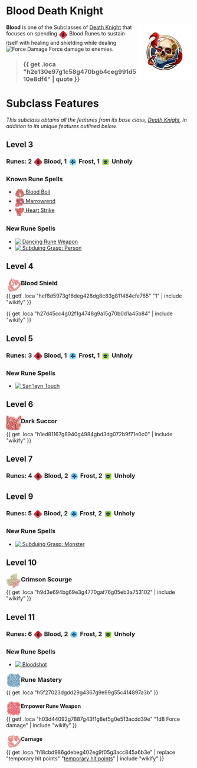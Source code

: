 # Blood Death Knight

<img align="right" alt="Blood Death Knight Class Icon" height="150" src="images/ClassIcons/BloodDK.png" />

**Blood** is one of the Subclasses of <a href="Death Knight">Death Knight</a> that focuses on spending <img src="images/ActionResources_c/Icons/Resources/BloodRune.png" height="25" align="top" alt="BloodRune" /> Blood Runes to sustain itself with healing and shielding while dealing <img src="https://bg3.wiki/w/images/d/d1/Force_Damage_Icon.png" height="25" align="top" alt="Force Damage" /> Force damage to enemies.
<h3>

> {{ get .loca "h2e130e97g1c58g470bgb4ceg991d510e8df4" | quote }}

</h3>

# Subclass Features

*This subclass obtains all the features from its base class, <a href="Death Knight">Death Knight</a>, in addition to its unique features outlined below.*

## Level 3

<h3>
Runes: 
2 <img src="images/ActionResources_c/Icons/Resources/BloodRune.png" height="25" align="top" alt="BloodRune" /> Blood, 
1 <img src="images/ActionResources_c/Icons/Resources/FrostRune.png" height="25" align="top" alt="FrostRune" /> Frost, 
1 <img src="images/ActionResources_c/Icons/Resources/UnholyRune.png" height="25" align="top" alt="UnholyRune" /> Unholy
</h3>

### Known Rune Spells

<ul>
  <li>
    <a href="Death Knight Spells#blood-boil"> <img src="images/ControllerIcons/skills_png/Action_DeathKnight_BloodBoil.png" height="25" align="top" alt="Action_DeathKnight_BloodBoil.png" /> Blood Boil</a>
  </li>
  <li>
    <a href="Death Knight Spells#marrowrend"> <img src="images/ControllerIcons/skills_png/Action_DeathKnight_Marrowrend.png" height="25" align="top" alt="Action_DeathKnight_Marrowrend.png" /> Marrowrend</a>
  </li>
  <li>
    <a href="Death Knight Spells#heart-strike"> <img src="images/ControllerIcons/skills_png/Action_DeathKnight_HeartStrike.png" height="25" align="top" alt="Action_DeathKnight_HeartStrike.png" /> Heart Strike</a>
  </li>
</ul>

### New Rune Spells

<ul>
  <li>
    <a href="Death Knight Spells#dancing-rune-weapon"> <img src="https://bg3.wiki/w/images/7/73/Spiritual_Weapon_Halberd_Icon.webp" height="25" align="top" /> Dancing Rune Weapon</a>
  </li>
  <li>
    <a href="Death Knight Spells#subduing-grasp Person"> <img src="https://bg3.wiki/w/images/7/75/Hold_Person_Icon.webp" height="25" align="top" /> Subduing Grasp: Person</a>
  </li>
</ul>

## Level 4

<img src="images/ControllerIcons/skills_png/PassiveFeature_DeathKnight_BloodShield.png" height="40" align="left" alt="PassiveFeature_DeathKnight_BloodShield.png" />

### Blood Shield

{{ getf .loca "hef8d5973g16deg428dg8c83g811464cfe765" "1" | include "wikify" }}

{{ get .loca "h27d45cc4g02f1g4748g9a15g70b0d1a45b84" | include "wikify" }}

## Level 5

<h3>
Runes: 
3 <img src="images/ActionResources_c/Icons/Resources/BloodRune.png" height="25" align="top" alt="BloodRune" /> Blood, 
1 <img src="images/ActionResources_c/Icons/Resources/FrostRune.png" height="25" align="top" alt="FrostRune" /> Frost, 
1 <img src="images/ActionResources_c/Icons/Resources/UnholyRune.png" height="25" align="top" alt="UnholyRune" /> Unholy
</h3>

### New Rune Spells

<ul>
  <li>
    <a href="Death Knight Spells#san'layn-touch"> <img src="https://bg3.wiki/w/images/8/85/Vampiric_Touch_Icon.webp" height="25" align="top" /> San'layn Touch</a>
  </li>
</ul>

## Level 6

<img src="images/ControllerIcons/skills_png/Action_DeathKnight_DeathStrike.png" height="40" align="left" alt="Action_DeathKnight_DeathStrike.png" />

### Dark Succor

{{ get .loca "h1ed81167g8940g4984gbd3dg072b9f71e0c0" | include "wikify" }}

## Level 7

<h3>
Runes: 
4 <img src="images/ActionResources_c/Icons/Resources/BloodRune.png" height="25" align="top" alt="BloodRune" /> Blood, 
2 <img src="images/ActionResources_c/Icons/Resources/FrostRune.png" height="25" align="top" alt="FrostRune" /> Frost, 
2 <img src="images/ActionResources_c/Icons/Resources/UnholyRune.png" height="25" align="top" alt="UnholyRune" /> Unholy
</h3>

## Level 9

<h3>
Runes: 
5 <img src="images/ActionResources_c/Icons/Resources/BloodRune.png" height="25" align="top" alt="BloodRune" /> Blood, 
2 <img src="images/ActionResources_c/Icons/Resources/FrostRune.png" height="25" align="top" alt="FrostRune" /> Frost, 
2 <img src="images/ActionResources_c/Icons/Resources/UnholyRune.png" height="25" align="top" alt="UnholyRune" /> Unholy
</h3>

### New Rune Spells

<ul>
  <li>
    <a href="Death Knight Spells#subduing-grasp-monster"> <img src="https://bg3.wiki/w/images/c/cf/Hold_Monster_Icon.webp" height="25" align="top" /> Subduing Grasp: Monster</a>
  </li>
</ul>

## Level 10

<img src="images/ControllerIcons/skills_png/Action_DeathKnight_DeathAndDecay.png" height="40" align="left" alt="Action_DeathKnight_DeathAndDecay.png" />

### Crimson Scourge

{{ get .loca "h9d3e694bg69e3g4770gaf76g05eb3a753102" | include "wikify" }}

## Level 11

<h3>
Runes: 
6 <img src="images/ActionResources_c/Icons/Resources/BloodRune.png" height="25" align="top" alt="BloodRune" /> Blood, 
2 <img src="images/ActionResources_c/Icons/Resources/FrostRune.png" height="25" align="top" alt="FrostRune" /> Frost, 
2 <img src="images/ActionResources_c/Icons/Resources/UnholyRune.png" height="25" align="top" alt="UnholyRune" /> Unholy
</h3>

### New Rune Spells

<ul>
  <li>
    <a href="Death Knight Spells#bloodshot"> <img src="https://bg3.wiki/w/images/f/f7/Eyebite_Panicked_Icon.webp" height="25" align="top" /> Bloodshot</a>
  </li>
</ul>

<img src="images/ControllerIcons/skills_png/PassiveFeature_DeathKnight_EmpowerRuneWeapon2.png" height="40" align="left" alt="PassiveFeature_DeathKnight_EmpowerRuneWeapon2.png" />

### Rune Mastery

{{ get .loca "h5f27023dgdd29g4367g9e99g55c414897a3b" }}

<img src="images/ControllerIcons/skills_png/PassiveFeature_DeathKnight_EmpowerRuneWeapon_Blood.png" height="40" align="left" alt="PassiveFeature_DeathKnight_EmpowerRuneWeapon_Blood.png" />

#### Empower Rune Weapon

{{ getf .loca "h03d44092g7887g43f1g8ef5g0e513acdd39e" "1d8 Force damage" | include "wikify" }}

<img src="images/ControllerIcons/skills_png/Status_DeathKnight_BoneShield.png" height="40" align="left" alt="Status_DeathKnight_BoneShield.png" />

#### Carnage

{{ get .loca "h18cbd986gdebeg402eg9f05g3acc845a6b3e" | replace "temporary hit points" "[temporary hit points](https://bg3.wiki/wiki/temporary_hit_points)" | include "wikify" }}